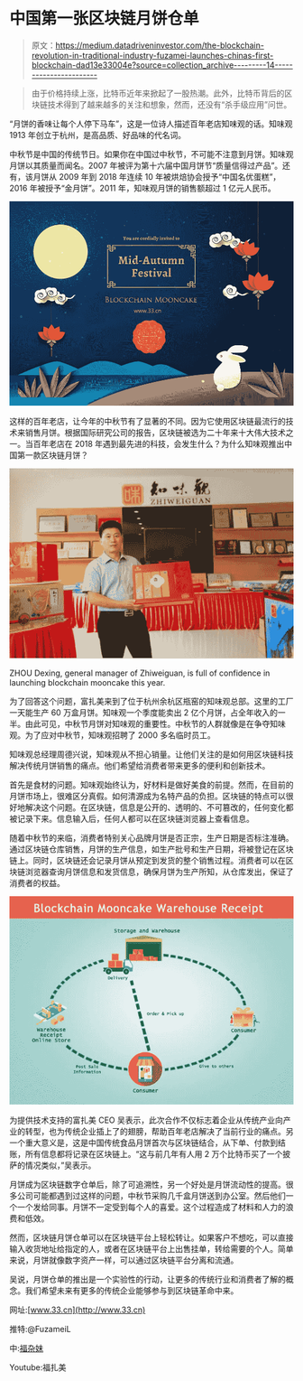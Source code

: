 # 中国第一张区块链月饼仓单

> 原文：<https://medium.datadriveninvestor.com/the-blockchain-revolution-in-traditional-industry-fuzamei-launches-chinas-first-blockchain-dad13e33004e?source=collection_archive---------14----------------------->

> 由于价格持续上涨，比特币近年来掀起了一股热潮。此外，比特币背后的区块链技术得到了越来越多的关注和想象，然而，还没有“杀手级应用”问世。

“月饼的香味让每个人停下马车”，这是一位诗人描述百年老店知味观的话。知味观 1913 年创立于杭州，是高品质、好品味的代名词。

中秋节是中国的传统节日。如果你在中国过中秋节，不可能不注意到月饼。知味观月饼以其质量而闻名。2007 年被评为第十六届中国月饼节“质量信得过产品”。还有，该月饼从 2009 年到 2018 年连续 10 年被烘焙协会授予“中国名优蛋糕”，2016 年被授予“金月饼”。2011 年，知味观月饼的销售额超过 1 亿元人民币。

![](img/bbeedd2c3475759b2247a1bc99dafe35.png)

这样的百年老店，让今年的中秋节有了显著的不同。因为它使用区块链最流行的技术来销售月饼。根据国际研究公司的报告，区块链被选为二十年来十大伟大技术之一。当百年老店在 2018 年遇到最先进的科技，会发生什么？为什么知味观推出中国第一款区块链月饼？

![](img/0f404782059fdab372a45f5e29a16fb8.png)

ZHOU Dexing, general manager of Zhiweiguan, is full of confidence in launching blockchain mooncake this year.

为了回答这个问题，富扎美来到了位于杭州余杭区瓶窑的知味观总部。这里的工厂一天能生产 60 万盒月饼。知味观一个季度能卖出 2 亿个月饼，占全年收入的一半。由此可见，中秋节月饼对知味观的重要性。中秋节的人群就像是在争夺知味观。为了应对中秋节，知味观招聘了 2000 多名临时员工。

知味观总经理周德兴说，知味观从不担心销量。让他们关注的是如何用区块链科技解决传统月饼销售的痛点。他们希望给消费者带来更多的便利和创新技术。

首先是食材的问题。知味观始终认为，好材料是做好美食的前提。然而，在目前的月饼市场上，很难区分真假。如何清源成为名特产品的负担。区块链的特点可以很好地解决这个问题。在区块链，信息是公开的、透明的、不可篡改的，任何变化都被记录下来。信息输入后，任何人都可以在区块链浏览器上查看信息。

随着中秋节的来临，消费者特别关心品牌月饼是否正宗，生产日期是否标注准确。通过区块链仓库销售，月饼的生产信息，如生产批号和生产日期，将被登记在区块链上。同时，区块链还会记录月饼从预定到发货的整个销售过程。消费者可以在区块链浏览器查询月饼信息和发货信息，确保月饼为生产所知，从仓库发出，保证了消费者的权益。

![](img/c24a3f08fa6698ddf2d63930dbdf9434.png)

为提供技术支持的富扎美 CEO 吴表示，此次合作不仅标志着企业从传统产业向产业的转型，也为传统企业插上了的翅膀，帮助百年老店解决了当前行业的痛点。另一个重大意义是，这是中国传统食品月饼首次与区块链结合，从下单、付款到结账，所有信息都将记录在区块链上。“这与前几年有人用 2 万个比特币买了一个披萨的情况类似，”吴表示。

月饼成为区块链数字仓单后，除了可追溯性，另一个好处是月饼流动性的提高。很多公司可能都遇到过这样的问题，中秋节采购几千盒月饼送到办公室。然后他们一个一个发给同事。月饼不一定受到每个人的喜爱。这个过程造成了材料和人力的浪费和低效。

然而，区块链月饼仓单可以在区块链平台上轻松转让。如果客户不想吃，可以直接输入收货地址给指定的人，或者在区块链平台上出售挂单，转给需要的个人。简单来说，月饼就像数字资产一样，可以通过区块链平台分离和流通。

吴说，月饼仓单的推出是一个实验性的行动，让更多的传统行业和消费者了解的概念。我们希望未来有更多的传统企业能够参与到区块链革命中来。

网址:[www.33.cn](http://www.33.cn)

推特:@FuzameiL

中:[福杂妹](https://medium.com/u/33022dfa54d3?source=post_page-----dad13e33004e--------------------------------)

Youtube:福扎美